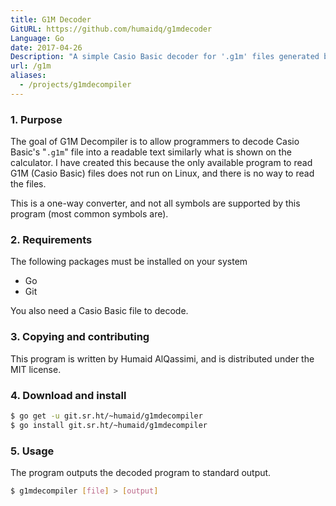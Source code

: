 ```yaml
---
title: G1M Decoder
GitURL: https://github.com/humaidq/g1mdecoder
Language: Go
date: 2017-04-26
Description: "A simple Casio Basic decoder for '.g1m' files generated by Casio calculators."
url: /g1m
aliases:
  - /projects/g1mdecompiler
---
```


### 1. Purpose

The goal of G1M Decompiler is to allow programmers to decode Casio Basic's "`.g1m`"
file into a readable text similarly what is shown on the calculator. I have
created this because the only available program to read G1M (Casio Basic) files
does not run on Linux, and there is no way to read the files.

This is a one-way converter, and not all symbols are supported by this program (most
common symbols are).

### 2. Requirements

The following packages must be installed on your system

- Go
- Git

You also need a Casio Basic file to decode.

### 3. Copying and contributing

This program is written by Humaid AlQassimi, and is distributed under
the MIT license.

### 4. Download and install

```sh
$ go get -u git.sr.ht/~humaid/g1mdecompiler
$ go install git.sr.ht/~humaid/g1mdecompiler
```

### 5. Usage

The program outputs the decoded program to standard output.

```sh
$ g1mdecompiler [file] > [output]
```
